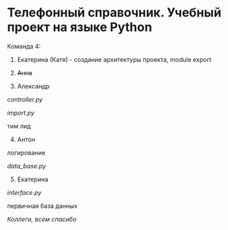 Телефонный справочник. Учебный проект на языке Python
======

Команда 4:

1. Екатерина (Катя) - создание архитектуры проекта, module export

2. ~~Анна~~

3. Александр

_controller.py_

_import.py_

тим лид

4. Антон

логирование

_data_base.py_

5. Екатерина

_interface.py_

первичная база данных

_Коллеги, всем спасибо_
